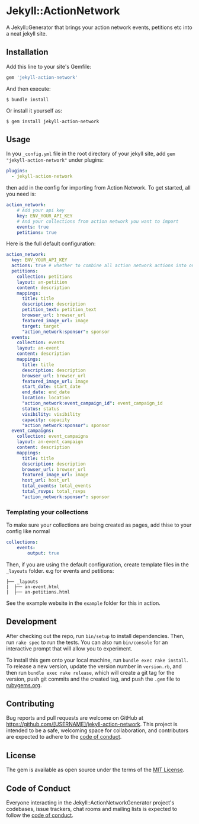 # Jekyll::ActionNetwork

A Jekyll::Generator that brings your action network events, petitions etc into a neat jekyll site.

## Installation

Add this line to your site's Gemfile:

```ruby
gem 'jekyll-action-network'
```

And then execute:

    $ bundle install

Or install it yourself as:

    $ gem install jekyll-action-network

## Usage

In you `_config.yml` file in the root directory of your jekyll site, add `gem "jekyll-action-network"` under plugins: 

```yaml
plugins:
  - jekyll-action-network
```

then add in the config for importing from Action Network. To get started, all you need is:

```yaml
action_network:
    # Add your api key
    key: ENV_YOUR_API_KEY
    # And your collections from action network you want to import
    events: true
    petitions: true
```

Here is the full default configuration:

```yaml
action_network:
  key: ENV_YOUR_API_KEY
  actions: true # whether to combine all action network actions into one collection
  petitions:
    collection: petitions
    layout: an-petition 
    content: description
    mappings:
      title: title
      description: description
      petition_text: petition_text
      browser_url: browser_url
      featured_image_url: image
      target: target
      "action_network:sponsor": sponsor
  events:
    collection: events
    layout: an-event
    content: description
    mappings:
      title: title
      description: description
      browser_url: browser_url
      featured_image_url: image
      start_date: start_date
      end_date: end_date
      location: location
      "action_network:event_campaign_id": event_campaign_id
      status: status
      visibility: visibility
      capacity: capacity
      "action_network:sponsor": sponsor
  event_campaigns:
    collection: event_campaigns
    layout: an-event_campaign
    content: description
    mappings:
      title: title
      description: description
      browser_url: browser_url
      featured_image_url: image
      host_url: host_url
      total_events: total_events
      total_rsvps: total_rsvps
      "action_network:sponsor": sponsor
```

### Templating your collections

To make sure your collections are being created as pages, add thise to your config like normal

```yaml
collections:
    events:
        output: true
```

Then, if you are using the default configuration, create template files in the `_layouts` folder. e.g for events and petitions:

```
├── _layouts
|  ├── an-event.html
|  ├── an-petitions.html
```

See the example website in the `example` folder for this in action.


## Development

After checking out the repo, run `bin/setup` to install dependencies. Then, run `rake spec` to run the tests. You can also run `bin/console` for an interactive prompt that will allow you to experiment.

To install this gem onto your local machine, run `bundle exec rake install`. To release a new version, update the version number in `version.rb`, and then run `bundle exec rake release`, which will create a git tag for the version, push git commits and the created tag, and push the `.gem` file to [rubygems.org](https://rubygems.org).

## Contributing

Bug reports and pull requests are welcome on GitHub at https://github.com/[USERNAME]/jekyll-action-network. This project is intended to be a safe, welcoming space for collaboration, and contributors are expected to adhere to the [code of conduct](https://github.com/[USERNAME]/jekyll-gdocfilter/blob/master/CODE_OF_CONDUCT.md).

## License

The gem is available as open source under the terms of the [MIT License](https://opensource.org/licenses/MIT).

## Code of Conduct

Everyone interacting in the Jekyll::ActionNetworkGenerator project's codebases, issue trackers, chat rooms and mailing lists is expected to follow the [code of conduct](https://github.com/[USERNAME]/jekyll-gdocfilter/blob/master/CODE_OF_CONDUCT.md).
